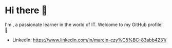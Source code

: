 # Hi there 👋

I'm , a passionate learner in the world of IT. Welcome to my GitHub profile! 🚀


- LinkedIn: https://www.linkedin.com/in/marcin-czy%C5%BC-83abb4231/

